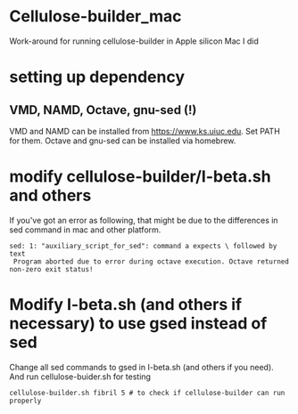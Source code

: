 # Cellulose-builder_mac
Work-around for running cellulose-builder in Apple silicon Mac I did


# setting up dependency
## VMD, NAMD, Octave, gnu-sed (!)
VMD and NAMD can be installed from https://www.ks.uiuc.edu. Set PATH for them.
Octave and gnu-sed can be installed via homebrew.

# modify cellulose-builder/I-beta.sh and others
If you've got an error as following, that might be due to the differences in sed command in mac and other platform.
```
sed: 1: "auxiliary_script_for_sed": command a expects \ followed by text
 Program aborted due to error during octave execution. Octave returned non-zero exit status!
```

# Modify I-beta.sh (and others if necessary) to use gsed instead of sed
Change all sed commands to gsed in I-beta.sh (and others if you need).
And run cellulose-buider.sh for testing
```
cellulose-builder.sh fibril 5 # to check if cellulose-builder can run properly
```
